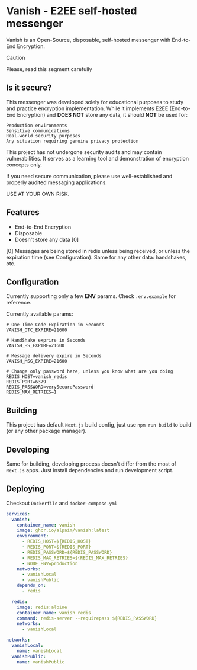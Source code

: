 # Vanish - E2EE self-hosted messenger

Vanish is an Open-Source, disposable, self-hosted messenger with End-to-End Encryption. 

> [!CAUTION]
> Please, read this segment carefully

## Is it secure?

This messenger was developed solely for educational purposes to study and practice encryption implementation. While it implements E2EE (End-to-End Encryption) and **DOES NOT** store any data, it should **NOT** be used for:

    Production environments
    Sensitive communications
    Real-world security purposes
    Any situation requiring genuine privacy protection

This project has not undergone security audits and may contain vulnerabilities. It serves as a learning tool and demonstration of encryption concepts only.

If you need secure communication, please use well-established and properly audited messaging applications.

USE AT YOUR OWN RISK.

## Features

- End-to-End Encryption
- Disposable
- Doesn't store any data [0]

[0] Messages are being stored in redis unless being received, or unless the expiration time (see Configuration).
Same for any other data: handshakes, otc.


## Configuration

Currently supporting only a few **ENV** params. Check `.env.example` for reference.

Currently available params:

```dotenv
# One Time Code Expiration in Seconds
VANISH_OTC_EXPIRE=21600

# HandShake exprire in Seconds
VANISH_HS_EXPIRE=21600

# Message delivery expire in Seconds
VANISH_MSG_EXPIRE=21600

# Change only password here, unless you know what are you doing
REDIS_HOST=vanish_redis
REDIS_PORT=6379
REDIS_PASSWORD=verySecurePassword
REDIS_MAX_RETRIES=1
```

## Building

This project has default `Next.js` build config, just use `npm run build` to build (or any other package manager).

## Developing

Same for building, developing process doesn't differ from the most of `Next.js` apps. Just install dependencies and run
development script.

## Deploying

Checkout `Dockerfile` and `docker-compose.yml`

```yaml
services:
  vanish:
    container_name: vanish
    image: ghcr.io/alpaim/vanish:latest
    environment:
      - REDIS_HOST=${REDIS_HOST}
      - REDIS_PORT=${REDIS_PORT}
      - REDIS_PASSWORD=${REDIS_PASSWORD}
      - REDIS_MAX_RETRIES=${REDIS_MAX_RETRIES}
      - NODE_ENV=production
    networks:
      - vanishLocal
      - vanishPublic
    depends_on:
      - redis

  redis:
    image: redis:alpine
    container_name: vanish_redis
    command: redis-server --requirepass ${REDIS_PASSWORD}
    networks:
      - vanishLocal

networks:
  vanishLocal:
    name: vanishLocal
  vanishPublic:
    name: vanishPublic
```